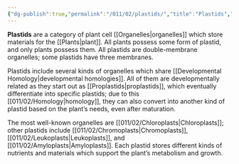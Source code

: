 ```yaml
---
{"dg-publish":true,"permalink":"/011/02/plastids/","title":"Plastids","tags":["BIOL412"],"noteIcon":"fallback","created":"2024-09-26T13:45:04.119-07:00","updated":"2024-09-26T15:23:37.079-07:00"}
---
```


**Plastids** are a category of plant cell [[Organelles\|organelles]] which store materials for the [[Plants\|plant]]. All plants possess some form of plastid, and only plants possess them. All plastids are double-membrane organelles; some plastids have three membranes.

Plastids include several kinds of organelles which share [[Developmental Homology\|developmental homologies]]. All of them are developmentally related as they start out as [[Proplastids\|proplastids]], which eventually differentiate into specific plastids; due to this [[011/02/Homology\|homology]], they can also convert into another kind of plastid based on the plant’s needs, even after maturation.

The most well-known organelles are [[011/02/Chloroplasts\|Chloroplasts]]; other plastids include [[011/02/Chromoplasts\|Chromoplasts]], [[011/02/Leukoplasts\|Leukoplasts]], and [[011/02/Amyloplasts\|Amyloplasts]]. Each plastid stores different kinds of nutrients and materials which support the plant’s metabolism and growth.